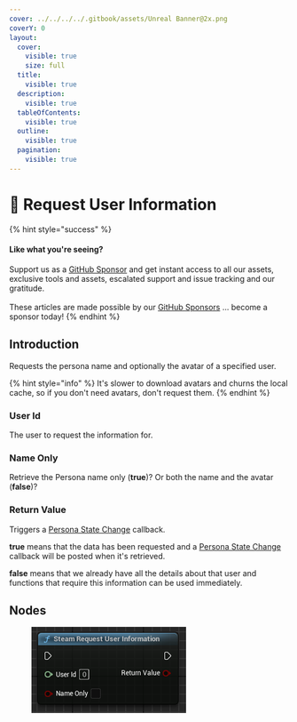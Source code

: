 ```yaml
---
cover: ../../../../.gitbook/assets/Unreal Banner@2x.png
coverY: 0
layout:
  cover:
    visible: true
    size: full
  title:
    visible: true
  description:
    visible: true
  tableOfContents:
    visible: true
  outline:
    visible: true
  pagination:
    visible: true
---
```


# 🔵 Request User Information

{% hint style="success" %}
#### Like what you're seeing?

Support us as a [GitHub Sponsor](../../../../become-a-sponsor/) and get instant access to all our assets, exclusive tools and assets, escalated support and issue tracking and our gratitude.\
\
These articles are made possible by our [GitHub Sponsors](../../../../become-a-sponsor/) ... become a sponsor today!
{% endhint %}

## Introduction

Requests the persona name and optionally the avatar of a specified user.

{% hint style="info" %}
It's slower to download avatars and churns the local cache, so if you don't need avatars, don't request them.
{% endhint %}

### User Id

The user to request the information for.

### Name Only

Retrieve the Persona name only (**true**)? Or both the name and the avatar (**false**)?

### Return Value

Triggers a [Persona State Change](../events/persona-state-change.md) callback.

**true** means that the data has been requested and a [Persona State Change](../events/persona-state-change.md) callback will be posted when it's retrieved.&#x20;

**false** means that we already have all the details about that user and functions that require this information can be used immediately.

## Nodes

<figure><img src="../../../../.gitbook/assets/image (30) (1).png" alt=""><figcaption></figcaption></figure>
